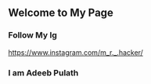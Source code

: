 ## Welcome to My Page

### Follow My Ig
https://www.instagram.com/m_r._.hacker/
 
### I am Adeeb Pulath

